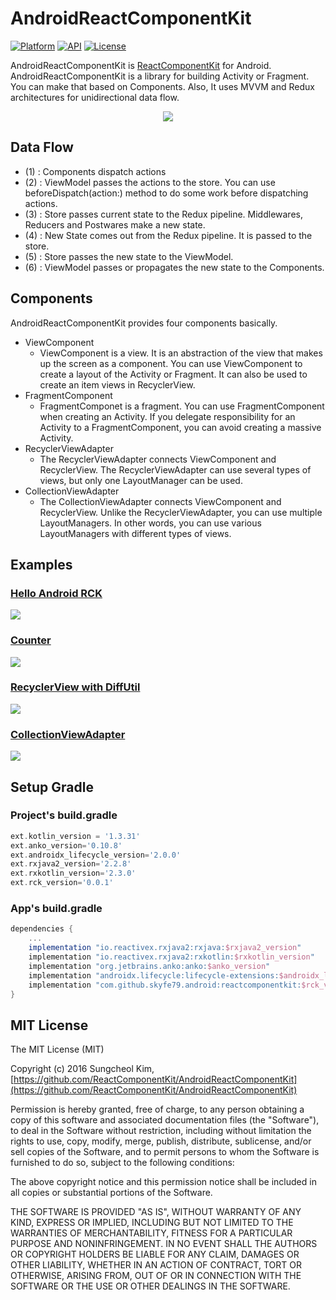 # AndroidReactComponentKit

[![Platform](https://img.shields.io/badge/platform-android-green.svg)](http://developer.android.com/index.html)
[![API](https://img.shields.io/badge/API-16%2B-brightgreen.svg?style=flat)](https://android-arsenal.com/api?level=16)
[![License](https://img.shields.io/badge/License-MIT-blue.svg?style=flat)](http://opensource.org/licenses/MIT)

AndroidReactComponentKit is [ReactComponentKit](https://github.com/ReactComponentKit/ReactComponentKit) for Android. AndroidReactComponentKit is a library for building Activity or Fragment. You can make that based on Components. Also, It uses MVVM and Redux architectures for unidirectional data flow.

<div align="center"><img src="https://raw.githubusercontent.com/ReactComponentKit/AndroidReactComponentKit/master/art/AndroidReactComponentKit.png"></div>

## Data Flow

 * (1) : Components dispatch actions
 * (2) : ViewModel passes the actions to the store. You can use beforeDispatch(action:) method to do some work before dispatching actions.
 * (3) : Store passes current state to the Redux pipeline. Middlewares, Reducers and Postwares make a new state.
 * (4) : New State comes out from the Redux pipeline. It is passed to the store.
 * (5) : Store passes the new state to the ViewModel.
 * (6) : ViewModel passes or propagates the new state to the Components.

## Components

AndroidReactComponentKit provides four components basically. 

 * ViewComponent
 	* ViewComponent is a view. It is an abstraction of the view that makes up the screen as a component. You can use ViewComponent to create a layout of the Activity or Fragment. It can also be used to create an item views in RecyclerView.
 * FragmentComponent
 	* FragmentComponet is a fragment. You can use FragmentComponent when creating an Activity. If you delegate responsibility for an Activity to a FragmentComponent, you can avoid creating a massive Activity.
 * RecyclerViewAdapter
 	* The RecyclerViewAdapter connects ViewComponent and RecyclerView. The RecyclerViewAdapter can use several types of views, but only one LayoutManager can be used.
 * CollectionViewAdapter
 	* The CollectionViewAdapter connects ViewComponent and RecyclerView. Unlike the RecyclerViewAdapter, you can use multiple LayoutManagers. In other words, you can use various LayoutManagers with different types of views.  

## Examples

### [Hello Android RCK](https://github.com/ReactComponentKit/HelloAndroidRCK)

 ![](https://raw.githubusercontent.com/ReactComponentKit/HelloAndroidRCK/master/art/result.gif)

### [Counter](https://github.com/ReactComponentKit/AndroidReactComponentKit/tree/master/app/src/main/java/com/github/skyfe79/android/library/app/examples/counter)

 ![](./art/counter.gif)
 
### [RecyclerView with DiffUtil](https://github.com/ReactComponentKit/AndroidReactComponentKit/tree/master/app/src/main/java/com/github/skyfe79/android/library/app/examples/emojicollection)
 
 ![](./art/emoji-diffutil.gif)
 
### [CollectionViewAdapter](https://github.com/ReactComponentKit/AndroidReactComponentKit/tree/master/app/src/main/java/com/github/skyfe79/android/library/app/examples/collectionview)

 ![](./art/collectionviewadapter.gif)
 
## Setup Gradle

### Project's build.gradle

```groovy
ext.kotlin_version = '1.3.31'
ext.anko_version='0.10.8'
ext.androidx_lifecycle_version='2.0.0'
ext.rxjava2_version='2.2.8'
ext.rxkotlin_version='2.3.0'
ext.rck_version='0.0.1'
```

### App's build.gradle

```groovy
dependencies {
	...
	implementation "io.reactivex.rxjava2:rxjava:$rxjava2_version"
	implementation "io.reactivex.rxjava2:rxkotlin:$rxkotlin_version"
	implementation "org.jetbrains.anko:anko:$anko_version"
	implementation "androidx.lifecycle:lifecycle-extensions:$androidx_lifecycle_version"
	implementation "com.github.skyfe79.android:reactcomponentkit:$rck_version"
}
```

## MIT License

The MIT License (MIT)

Copyright (c) 2016 Sungcheol Kim, [https://github.com/ReactComponentKit/AndroidReactComponentKit](https://github.com/ReactComponentKit/AndroidReactComponentKit)

Permission is hereby granted, free of charge, to any person obtaining a copy
of this software and associated documentation files (the "Software"), to deal
in the Software without restriction, including without limitation the rights
to use, copy, modify, merge, publish, distribute, sublicense, and/or sell
copies of the Software, and to permit persons to whom the Software is
furnished to do so, subject to the following conditions:

The above copyright notice and this permission notice shall be included in all
copies or substantial portions of the Software.

THE SOFTWARE IS PROVIDED "AS IS", WITHOUT WARRANTY OF ANY KIND, EXPRESS OR
IMPLIED, INCLUDING BUT NOT LIMITED TO THE WARRANTIES OF MERCHANTABILITY,
FITNESS FOR A PARTICULAR PURPOSE AND NONINFRINGEMENT. IN NO EVENT SHALL THE
AUTHORS OR COPYRIGHT HOLDERS BE LIABLE FOR ANY CLAIM, DAMAGES OR OTHER
LIABILITY, WHETHER IN AN ACTION OF CONTRACT, TORT OR OTHERWISE, ARISING FROM,
OUT OF OR IN CONNECTION WITH THE SOFTWARE OR THE USE OR OTHER DEALINGS IN THE
SOFTWARE.


